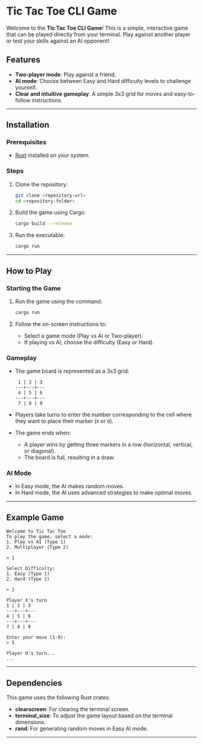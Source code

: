 # Tic Tac Toe CLI Game

Welcome to the **Tic Tac Toe CLI Game**! This is a simple, interactive game that can be played directly from your terminal. Play against another player or test your skills against an AI opponent!

## Features

- **Two-player mode**: Play against a friend.
- **AI mode**: Choose between Easy and Hard difficulty levels to challenge yourself.
- **Clear and intuitive gameplay**: A simple 3x3 grid for moves and easy-to-follow instructions.

---

## Installation

### Prerequisites
- [Rust](https://www.rust-lang.org/) installed on your system.
  
### Steps
1. Clone the repository:
   ```bash
   git clone <repository-url>
   cd <repository-folder>
   ```

2. Build the game using Cargo:
   ```bash
   cargo build --release
   ```

3. Run the executable:
   ```bash
   cargo run
   ```

---

## How to Play

### Starting the Game
1. Run the game using the command:
   ```bash
   cargo run
   ```

2. Follow the on-screen instructions to:
   - Select a game mode (Play vs AI or Two-player).
   - If playing vs AI, choose the difficulty (Easy or Hard).

### Gameplay
- The game board is represented as a 3x3 grid:
  ```
   1 | 2 | 3
  ---+---+---
   4 | 5 | 6
  ---+---+---
   7 | 8 | 9
  ```

- Players take turns to enter the number corresponding to the cell where they want to place their marker (`X` or `O`).

- The game ends when:
  - A player wins by getting three markers in a row (horizontal, vertical, or diagonal).
  - The board is full, resulting in a draw.

### AI Mode
- In Easy mode, the AI makes random moves.
- In Hard mode, the AI uses advanced strategies to make optimal moves.

---

## Example Game
```
Welcome to Tic Tac Toe
To play the game, select a mode:
1. Play vs AI (Type 1)
2. Multiplayer (Type 2)

> 1

Select Difficulty:
1. Easy (Type 1)
2. Hard (Type 2)

> 2

Player X's turn
1 | 2 | 3
---+---+---
4 | 5 | 6
---+---+---
7 | 8 | 9

Enter your move (1-9):
> 5

Player O's turn...
...
```

---

## Dependencies

This game uses the following Rust crates:
- **clearscreen**: For clearing the terminal screen.
- **terminal_size**: To adjust the game layout based on the terminal dimensions.
- **rand**: For generating random moves in Easy AI mode.

---


